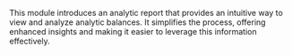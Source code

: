 This module introduces an analytic report that provides an intuitive way to view and analyze analytic balances. It simplifies the process, offering enhanced insights and making it easier to leverage this information effectively.